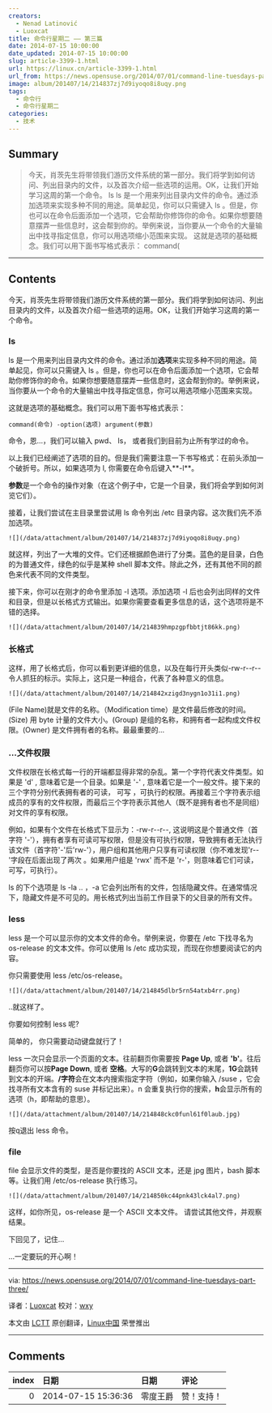 ```yaml
---
creators:
  - Nenad Latinović
  - Luoxcat
title: 命令行星期二 —— 第三篇
date: 2014-07-15 10:00:00
date_updated: 2014-07-15 10:00:00
slug: article-3399-1.html
url: https://linux.cn/article-3399-1.html
url_from: https://news.opensuse.org/2014/07/01/command-line-tuesdays-part-three/
image: album/201407/14/214837zj7d9iyoqo8i8uqy.png
tags:
  - 命令行
  - 命令行星期二
categories:
  - 技术
---
```


## Summary

> 今天，肖茨先生将带领我们游历文件系统的第一部分。我们将学到如何访问、列出目录内的文件，以及首次介绍一些选项的运用。OK，让我们开始学习这周的第一个命令。 ls ls 是一个用来列出目录内文件的命令。通过添加选项来实现多种不同的用途。简单起见，你可以只需键入 ls 。但是，你也可以在命令后面添加一个选项，它会帮助你修饰你的命令。如果你想要随意摆弄一些信息时，这会帮到你的。举例来说，当你要从一个命令的大量输出中找寻指定信息，你可以用选项缩小范围来实现。 这就是选项的基础概念。我们可以用下面书写格式表示： command(

***

<!-- more -->

## Contents

今天，肖茨先生将带领我们游历文件系统的第一部分。我们将学到如何访问、列出目录内的文件，以及首次介绍一些选项的运用。OK，让我们开始学习这周的第一个命令。

### ls

ls 是一个用来列出目录内文件的命令。通过添加**选项**来实现多种不同的用途。简单起见，你可以只需键入 ls 。但是，你也可以在命令后面添加一个选项，它会帮助你修饰你的命令。如果你想要随意摆弄一些信息时，这会帮到你的。举例来说，当你要从一个命令的大量输出中找寻指定信息，你可以用选项缩小范围来实现。

这就是选项的基础概念。我们可以用下面书写格式表示：

```shell
command(命令) -option(选项) argument(参数)
```

命令，恩...，我们可以输入 pwd、 ls， 或者我们到目前为止所有学过的命令。

以上我们已经阐述了选项的目的。但是我们需要注意一下书写格式：在前头添加一个破折号。所以，如果选项为 l, 你需要在命令后键入**-l**。

**参数**是一个命令的操作对象（在这个例子中，它是一个目录，我们将会学到如何浏览它们）。

接着，让我们尝试在主目录里尝试用 ls 命令列出 /etc 目录内容。这次我们先不添加选项。

`![](/data/attachment/album/201407/14/214837zj7d9iyoqo8i8uqy.png)`

就这样，列出了一大堆的文件。它们还根据颜色进行了分类。蓝色的是目录，白色的为普通文件，绿色的似乎是某种 shell 脚本文件。除此之外，还有其他不同的颜色来代表不同的文件类型。

接下来，你可以在刚才的命令里添加 -l 选项。添加选项 -l 后也会列出同样的文件和目录，但是以长格式方式输出。如果你需要查看更多信息的话，这个选项将是不错的选择。

`![](/data/attachment/album/201407/14/214839hmpzgpfbbtjt86kk.png)`

### 长格式

这样，用了长格式后，你可以看到更详细的信息，以及在每行开头类似-rw-r--r-- 令人抓狂的标示。实际上，这只是一种组合，代表了各种意义的信息。

`![](/data/attachment/album/201407/14/214842xzigd3nygn1o31i1.png)`

(File Name)就是文件的名称。（Modification time）是文件最后修改的时间。(Size) 用 byte 计量的文件大小。(Group) 是组的名称，和拥有者一起构成文件权限。(Owner) 是文件拥有者的名称。最最重要的…

### …文件权限

文件权限在长格式每一行的开端都显得非常的杂乱。第一个字符代表文件类型。如果是 'd' , 意味着它是一个目录。如果是 '-' , 意味着它是一个一般文件。接下来的三个字符分别代表拥有者的可读， 可写 ，可执行的权限。再接着三个字符表示组成员的享有的文件权限，而最后三个字符表示其他人（既不是拥有者也不是同组）对文件的享有权限。

例如，如果有个文件在长格式下显示为：-rw-r--r--, 这说明这是个普通文件（首字符 '-'），拥有者享有可读可写权限，但是没有可执行权限，导致拥有者无法执行该文件（首字符'-'后'rw-'），用户组和其他用户只享有可读权限（你不难发现'r--'字段在后面出现了两次 。如果用户组是 'rwx' 而不是 'r-'，则意味着它们可读，可写，可执行）。

ls 的下个选项是 ls -la .. ，-a 它会列出所有的文件，包括隐藏文件。在通常情况下，隐藏文件是不可见的。用长格式列出当前工作目录下的父目录的所有文件。

### less

less 是一个可以显示你的文本文件的命令。举例来说，你要在 /etc 下找寻名为 os-release 的文本文件。你可以使用 ls /etc 成功实现，而现在你想要阅读它的内容。

你只需要使用 less /etc/os-release。

`![](/data/attachment/album/201407/14/214845dlbr5rn54atxb4rr.png)`

..就这样了。

你要如何控制 less 呢?

简单的， 你只需要动动键盘就行了！

less 一次只会显示一个页面的文本。往前翻页你需要按 **Page Up**, 或者 **'b'**。往后翻页你可以按**Page Down**, 或者 **空格**。大写的**G**会跳转到文本的末尾，**1G**会跳转到文本的开端。**/字符**会在文本内搜索指定字符（例如，如果你输入 /suse ，它会找寻所有文本含有的 suse 并标记出来）。n 会重复执行你的搜索，**h**会显示所有的选项（h，即帮助的意思）。

`![](/data/attachment/album/201407/14/214848ckc0funl61f0laub.jpg)`

按q退出 less 命令。

### file

file 会显示文件的类型，是否是你要找的 ASCII 文本，还是 jpg 图片，bash 脚本等。让我们用 /etc/os-release 执行练习。

`![](/data/attachment/album/201407/14/214850kc44pnk43lck4al7.png)`

这样，如你所见，os-release 是一个 ASCII 文本文件。 请尝试其他文件，并观察结果。

下回见了，记住…

…一定要玩的开心啊！

---

via: <https://news.opensuse.org/2014/07/01/command-line-tuesdays-part-three/>

译者：[Luoxcat](https://github.com/Luoxcat) 校对：[wxy](https://github.com/wxy)

本文由 [LCTT](https://github.com/LCTT/TranslateProject) 原创翻译，[Linux中国](https://linux.cn/) 荣誉推出

***

## Comments

|   index | 日期                | 日期     | 评论       |
|--------:|:--------------------|:---------|:-----------|
|       0 | 2014-07-15 15:36:36 | 零度王爵 | 赞！支持！ |
